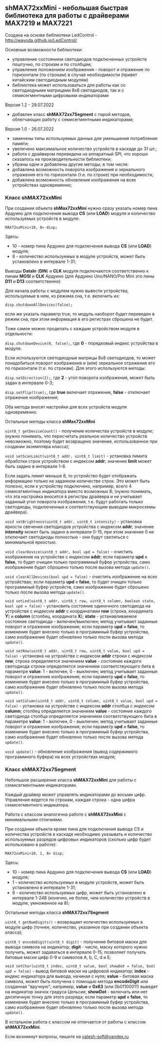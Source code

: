 ## shMAX72xxMini - небольшая быстрая библиотека для работы с драйверами MAX7219 и MAX7221

Создана на основе библиотеки LedControl - http://wayoda.github.io/LedControl/

Основные возможности библиотеки:
- управление состоянием светодиодов подключенных устройств поштучно, по строкам и по столбцам;
- управление положением изображения - поворот и отражение по горизонтали (по строкам) в случае необходимости (привет китайским светодиодным модулям)
- библиотека может использоваться для работы как со светодиодными матрицами 8х8 светодиодов, так и с семисегментными цифровыми индикаторами

Версия 1.2 - 29.07.2022
- добавлен класс **shMAX72xx7Segment** с парой методов, облегчающих работу с семисегментными индикаторами;

Версия 1.0 - 26.07.2022
- заменены типы используемых данных для уменьшения потребления памяти;
- увеличено максимальное количество устройств в каскаде до 31 шт.;
- работа с драйвером переведена на аппаратный SPI, что хорошо сказалось на производительности библиотеки;
- убраны одни и добавлены другие методы; в том числе:
- добавлена возможность поворота изображения и зеркального отражения его по горизонтали (т.е. по строке) при необходимости;
- добавлена возможность обновления изображения на всех устройствах одновременно;

### Класс shMAX72xxMini

При создании объекта **shMax72xxMini** нужно сразу указать номер пина Ардуино для подключения вывода **CS** (или **LOAD**) модуля и количество используемых устройств в модуле:

`MAX72xxMini<10, 8> disp;`

Здесь:
- 10 - номер   пина Ардуино для подключения вывода **CS** (или **LOAD**) модуля;
- 8 - количество используемых в модуле устройств, может быть установлено в интервале 1-31;

Выводы **DataIn** (**DIN**) и **CLK** модуля подключаются соответственно к пинам **MOSI** и **CLK** Ардуино (для Ардуино Uno/NANO/Pro Mini это пины **D11** и **D13** соответственно)

Для начала работы с модулем нужно вывести устройства, используемые в нем, из режима сна, т.е. включить их:

`disp.shutdownAllDevices(false);`

если же указать параметр true, то модуль наоборот будет переведен в режим сна, при этом информация в его регистрах сброшена не будет.

Тоже самое можно проделать с каждым устройством модуля в отдельности:

`disp.shutdownDevice(0, false);`, где **0** - порядковый индекс устройства в модуле.

Если используются светодиодные матрицы 8х8 светодиодов, то может понадобиться поворот изображения и (или) зеркальное отражение его по горизонтали (т.е. по строкам). Для этого используются методы:

`disp.setDirection(2);`, где **2** - угол поворота изображения, может быть задан в интервале 0-3;

`disp.setFlip(true);`, где **true** включает отражение, **false** - отключает отражение изображения;

Оба метода вносят настройки для всех устройств модуля одновременно.

Остальные методы класса **shMax72xxMini**

`uint8_t getDeviceCount()` - получение количества устройств в модуле; (нужно понимать, что пересчитать реальное количество устройств невозможно, поэтому будет возвращено значение, использованное при создании экземпляра класса);

`void setScanLimit(uint8_t addr, uint8_t limit)` - установка лимита обработки строк устройством с индексом **addr**; значение **limit** может быть задано в интервале 1-8.

Если задать лимит меньше 8, то устройство будет отображать информацию только на заданном количестве строк. Это может быть полезно, если к устройству подключено, например, всего 4 семисегментных индикатора вместо возможных 8; (нужно понимать, что эта настройка вносится в регистры драйвера и не учитывает заданный угол поворота изображения, т.е. будут работать только светодиоды, подключенные к соответствующим выводам микросхемы драйвера).

`void setBrightness(uint8_t addr, uint8_t intensity)` - установка яркости свечения светодиодов устройства с индексом **addr**; значение **intensity** может быть задано в интервале 0-15, при этом значение 0 не отключает светодиоды полностью - они будут светиться с минимальной яркостью.

`void clearDevice(uint8_t addr, bool upd = false)` - очистить изображение на устройстве с индексом **addr**; если параметр **upd = false**, то будет очищен только программный буфер устройства, само изображение будет сброшено только после вызова метода `update()`.

`void clearAllDevices(bool upd = false)` - очистить изображение на всех устройствах; если параметр **upd = false**, то будет очищен только программный буфер устройств, само изображение будет сброшено только после вызова метода `update()`.

`void setLed(uint8_t addr, uint8_t row, uint8_t column, boolean state, bool upd = false)` - установить состояние одиночного светодиода на устройстве с индексом **addr** с координатами **row** (строка, координата **Y**) и **column** (столбец, координата **X**); **state** - устанавливаемое состояние светодиода - включен/выключен; метод учитывает заданные поворот и отражение изображения; если параметр **upd = false**, то изменение будет внесено только в программный буфер устройства, само изображение будет обновлено только после вызова метода `update()`.

`void setRow(uint8_t addr, uint8_t row, uint8_t value, bool upd = false)` - установка на устройстве с индексом **addr** строки с индексом **row**; строка определяется значением **value** - состояние каждого светодиода строки определяется значением соответствующего бита в параметре **value**: 1 - включен, 0 - выключен; метод учитывает заданные поворот и отражение изображения; если параметр **upd = false**, то изменение будет внесено только в программный буфер устройства, само изображение будет обновлено только после вызова метода `update()`.

`void setColumn(uint8_t addr, uint8_t column, uint8_t value, bool upd = false)` - установка на устройстве с индексом **addr** столбца с индексом **column**; столбец определяется значением **value** - состояние каждого светодиода столбца определяется значением соответствующего бита в параметре **value**: 1 - включен, 0 - выключен; метод учитывает заданные поворот и отражение изображения; если параметр **upd = false**, то изменение будет внесено только в программный буфер устройства, само изображение будет обновлено только после вызова метода `update()`.

`void update()` - обновление изображения (вывод содержимого программного буфера) на всех устройствах модуля;

### Класс shMAX72xx7Segment

Небольшое расширение класса **shMAX72xxMini** для работы с семисегментными индикаторами.

Каждый драйвер может управлять индикаторами до восьми цифр. Управление ведется по строкам, каждая строка - одна цифра семисегментного индикатора.

Работа с классом аналогична работе с **shMAX72xxMini** с минимальными отличиями.

При создании объекта кроме пина для подключения вывода CS и количества устройств в каскаде необходимо указывать и количество используемых разрядов цифровых индикаторов (сколько цифр будет использовано в работе):

`MAX72xxMini<10, 1, 8> disp;`

Здесь:
- 10 - номер   пина Ардуино для подключения вывода **CS** (или **LOAD**) модуля;
- 1 - количество используемых в модуле устройств, может быть установлено в интервале 1-31;
- 8 - количество используемых цифр, может быть установлено в интервале 1-248 (конечно, не более, чем количество устройств в модуле, умноженное на 8);

Остальные методы класса **shMAX72xx7Segment**

`uint8_t getNumDigits()` - возвращает количество используемых в модуле цифр (точнее, количество, указанное при создании объекта класса);

`uint8_t encodeDigit(uint8_t digit)` - получение битовой маски для вывода символа на индикатор; **digit** - число, маску которого нужно получить, может задаваться в интервале 0-15; позволяет получать битовые маски цифр 0-9 и символов A, b, C, d и E;

`void setChar(uint8_t index, uint8_t value, bool showDot = false, bool upd = false)` - вывод битовой маски на цифровой индикатор; **index** - индекс индикатора для вывода, начиная с нуля; **value** - битовая маска символа, может быть получена с помощью метода **encodeDigit** или созданная "вручную"; например, **value = 0x63** (или 0b01100011) выведет на индикатор значок градуса Цельсия; **showDot** - включать или нет десятичную точку для этого разряда; если параметр **upd = false**, то изменение будет внесено только в программный буфер устройства, само изображение будет обновлено только после вызова метода `update()`.

В остальном работа с классом не отличается от работы с классом **shMAX72xxMini**.

Если возникнут вопросы, пишите на valesh-soft@yandex.ru 